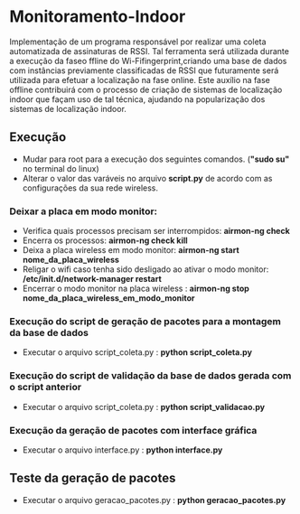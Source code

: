 # Monitoramento-Indoor

Implementação de um programa responsável por realizar uma coleta automatizada de assinaturas de RSSI. Tal ferramenta será utilizada durante a execução da faseo ffline do Wi-Fifingerprint,criando uma base de dados com instâncias previamente classificadas de RSSI que futuramente será utilizada para efetuar a localização na fase online. Este auxílio na fase offline contribuirá com o processo de criação de sistemas de localização indoor que façam uso de tal técnica, ajudando na popularização dos sistemas de localização indoor.


## Execução 

* Mudar para root para a execução dos seguintes comandos. (**"sudo su"** no terminal do linux)
* Alterar o valor das varáveis no arquivo **script.py** de acordo com as configurações da sua rede wireless.

### Deixar a placa em modo monitor: 

* Verifica quais processos precisam ser interrompidos: **airmon-ng check**
* Encerra os processos:  **airmon-ng check kill**
* Deixa a placa wireless em modo monitor: **airmon-ng start nome_da_placa_wireless**
* Religar o wifi caso tenha sido desligado ao ativar o modo monitor:  **/etc/init.d/network-manager restart**
* Encerrar o modo monitor na placa wireless : **airmon-ng stop nome_da_placa_wireless_em_modo_monitor**

### Execução do script de geração de pacotes para a montagem da base de dados

* Executar o arquivo script_coleta.py : **python script_coleta.py**

### Execução do script de validação da base de dados gerada com o script anterior

* Executar o arquivo script_coleta.py : **python script_validacao.py**

### Execução da geração de pacotes com interface gráfica

* Executar o arquivo interface.py : **python interface.py**


## Teste da geração de pacotes

* Executar o arquivo geracao_pacotes.py : **python geracao_pacotes.py**

